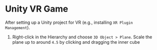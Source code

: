 # Unity VR Game

After setting up a Unity project for VR (e.g., installing `XR Plugin Management`).

1. Right-click in the Hierarchy and choose `3D Object > Plane`. Scale the plane up to around `4.5` by clicking and dragging the inner cube
